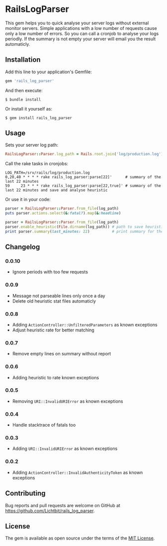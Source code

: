 # RailsLogParser

This gem helps you to quick analyse your server logs without external monitor servers. Simple applications with a low number of requests cause only a low number of errors. So you can call a cronjob to analyse your logs periodly. If the summary is not empty your server will email you the result automaticly.

## Installation

Add this line to your application's Gemfile:

```ruby
gem 'rails_log_parser'
```

And then execute:

    $ bundle install

Or install it yourself as:

    $ gem install rails_log_parser

## Usage

Sets your server log path:

```ruby
RailsLogParser::Parser.log_path = Rails.root.join('log/production.log')
```

Call the rake tasks in cronjobs:

```
LOG_PATH=/srv/rails/log/production.log
0,20,40 * * * * rake rails_log_parser:parse[22]'      # summary of the last 22 minutes
59     23 * * * rake rails_log_parser:parse[22,true]' # summary of the last 22 minutes and save and analyse heuristic
```

Or use it in your code:

```ruby
parser = RailsLogParser::Parser.from_file(log_path)
puts parser.actions.select(&:fatal?).map(&:headline)
```

```ruby
parser = RailsLogParser::Parser.from_file(log_path)
parser.enable_heuristic(File.dirname(log_path)) # path to save heuristic stats
print parser.summary(last_minutes: 22)          # print summary for the last 22 minutes
```

## Changelog

### 0.0.10

* Ignore periods with too few requests

### 0.0.9

* Message not parseable lines only once a day
* Delete old heuristic stat files automaticly

### 0.0.8

* Adding `ActionController::UnfilteredParameters` as known exceptions
* Adjust heuristic rate for better matching

### 0.0.7

* Remove empty lines on summary without report

### 0.0.6

* Adding heuristic to rate known exceptions

### 0.0.5

* Removing `URI::InvalidURIError` as known exceptions

### 0.0.4

* Handle stacktrace of fatals too

### 0.0.3

* Adding `URI::InvalidURIError` as known exceptions

### 0.0.2

* Adding `ActionController::InvalidAuthenticityToken` as known exceptions

## Contributing

Bug reports and pull requests are welcome on GitHub at https://github.com/Lichtbit/rails_log_parser.


## License

The gem is available as open source under the terms of the [MIT License](https://opensource.org/licenses/MIT).
